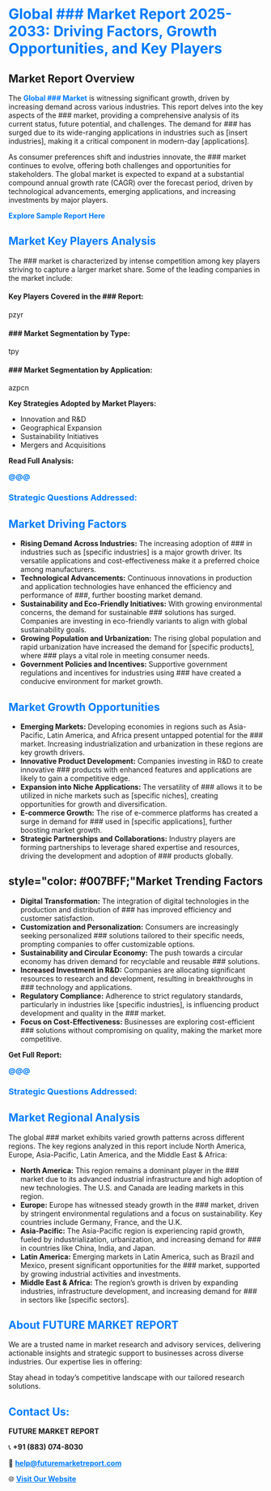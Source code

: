 <h1 style="color: #007BFF;">Global ### Market Report 2025-2033: Driving Factors, Growth Opportunities, and Key Players</h1>

<section id="overview">
<h2>Market Report Overview</h2>
<p>The <a href="@@@" style="color: #007BFF; text-decoration: none;"><strong>Global ### Market</strong></a> is witnessing significant growth, driven by increasing demand across various industries. This report delves into the key aspects of the ### market, providing a comprehensive analysis of its current status, future potential, and challenges. The demand for ### has surged due to its wide-ranging applications in industries such as [insert industries], making it a critical component in modern-day [applications].</p>
<p>As consumer preferences shift and industries innovate, the ### market continues to evolve, offering both challenges and opportunities for stakeholders. The global market is expected to expand at a substantial compound annual growth rate (CAGR) over the forecast period, driven by technological advancements, emerging applications, and increasing investments by major players.</p>
</section>

<section id="overview">
<p><a href="$$$" style="color: #007BFF; text-decoration: none;"><strong>Explore Sample Report Here</strong></a></p>
</section>

<section id="key-players">
<h2 style="color: #007BFF;">Market Key Players Analysis</h2>
<p>The ### market is characterized by intense competition among key players striving to capture a larger market share. Some of the leading companies in the market include:</p>
<h4>Key Players Covered in the ### Report:</h4>
pzyr
<h4>### Market Segmentation by Type:</h4>
tpy

<h4>### Market Segmentation by Application:</h4>
azpcn
<p><strong>Key Strategies Adopted by Market Players:</strong></p>
<ul>
<li>Innovation and R&D</li>
<li>Geographical Expansion</li>
<li>Sustainability Initiatives</li>
<li>Mergers and Acquisitions</li>
</ul>
</section>

<section>
<p><strong>Read Full Analysis: </strong></p><a href="@@@" style="color: #007BFF; text-decoration: none;"><strong>@@@</strong></a>
<h3 style="color: #007BFF;">Strategic Questions Addressed:</h3>
</section>

<section id="driving-factors">
<h2 style="color: #007BFF;">Market Driving Factors</h2>
<ul>
<li><strong>Rising Demand Across Industries:</strong> The increasing adoption of ### in industries such as [specific industries] is a major growth driver. Its versatile applications and cost-effectiveness make it a preferred choice among manufacturers.</li>
<li><strong>Technological Advancements:</strong> Continuous innovations in production and application technologies have enhanced the efficiency and performance of ###, further boosting market demand.</li>
<li><strong>Sustainability and Eco-Friendly Initiatives:</strong> With growing environmental concerns, the demand for sustainable ### solutions has surged. Companies are investing in eco-friendly variants to align with global sustainability goals.</li>
<li><strong>Growing Population and Urbanization:</strong> The rising global population and rapid urbanization have increased the demand for [specific products], where ### plays a vital role in meeting consumer needs.</li>
<li><strong>Government Policies and Incentives:</strong> Supportive government regulations and incentives for industries using ### have created a conducive environment for market growth.</li>
</ul>
</section>

<section id="growth-opportunities">
<h2 style="color: #007BFF;">Market Growth Opportunities</h2>
<ul>
<li><strong>Emerging Markets:</strong> Developing economies in regions such as Asia-Pacific, Latin America, and Africa present untapped potential for the ### market. Increasing industrialization and urbanization in these regions are key growth drivers.</li>
<li><strong>Innovative Product Development:</strong> Companies investing in R&D to create innovative ### products with enhanced features and applications are likely to gain a competitive edge.</li>
<li><strong>Expansion into Niche Applications:</strong> The versatility of ### allows it to be utilized in niche markets such as [specific niches], creating opportunities for growth and diversification.</li>
<li><strong>E-commerce Growth:</strong> The rise of e-commerce platforms has created a surge in demand for ### used in [specific applications], further boosting market growth.</li>
<li><strong>Strategic Partnerships and Collaborations:</strong> Industry players are forming partnerships to leverage shared expertise and resources, driving the development and adoption of ### products globally.</li>
</ul>
</section>

<section id="trending-factors">
<h2> style="color: #007BFF;"Market Trending Factors</h2>
<ul>
<li><strong>Digital Transformation:</strong> The integration of digital technologies in the production and distribution of ### has improved efficiency and customer satisfaction.</li>
<li><strong>Customization and Personalization:</strong> Consumers are increasingly seeking personalized ### solutions tailored to their specific needs, prompting companies to offer customizable options.</li>
<li><strong>Sustainability and Circular Economy:</strong> The push towards a circular economy has driven demand for recyclable and reusable ### solutions.</li>
<li><strong>Increased Investment in R&D:</strong> Companies are allocating significant resources to research and development, resulting in breakthroughs in ### technology and applications.</li>
<li><strong>Regulatory Compliance:</strong> Adherence to strict regulatory standards, particularly in industries like [specific industries], is influencing product development and quality in the ### market.</li>
<li><strong>Focus on Cost-Effectiveness:</strong> Businesses are exploring cost-efficient ### solutions without compromising on quality, making the market more competitive.</li>
</ul>
</section>

<section>
<p><strong>Get Full Report: </strong></p><a href="@@@" style="color: #007BFF; text-decoration: none;"><strong>@@@</strong></a>
<h3 style="color: #007BFF;">Strategic Questions Addressed:</h3>
</section>


<section id="regional-analysis">
<h2 style="color: #007BFF;">Market Regional Analysis</h2>
<p>The global ### market exhibits varied growth patterns across different regions. The key regions analyzed in this report include North America, Europe, Asia-Pacific, Latin America, and the Middle East & Africa:</p>
<ul>
<li><strong>North America:</strong> This region remains a dominant player in the ### market due to its advanced industrial infrastructure and high adoption of new technologies. The U.S. and Canada are leading markets in this region.</li>
<li><strong>Europe:</strong> Europe has witnessed steady growth in the ### market, driven by stringent environmental regulations and a focus on sustainability. Key countries include Germany, France, and the U.K.</li>
<li><strong>Asia-Pacific:</strong> The Asia-Pacific region is experiencing rapid growth, fueled by industrialization, urbanization, and increasing demand for ### in countries like China, India, and Japan.</li>
<li><strong>Latin America:</strong> Emerging markets in Latin America, such as Brazil and Mexico, present significant opportunities for the ### market, supported by growing industrial activities and investments.</li>
<li><strong>Middle East & Africa:</strong> The region’s growth is driven by expanding industries, infrastructure development, and increasing demand for ### in sectors like [specific sectors].</li>
</ul>
</section>

<footer>
<h2 style="color: #007BFF;">About FUTURE MARKET REPORT</h2>
<p>We are a trusted name in market research and advisory services, delivering actionable insights and strategic support to businesses across diverse industries. Our expertise lies in offering:</p>

<p>Stay ahead in today’s competitive landscape with our tailored research solutions.</p>

<h2 style="color: #007BFF;">Contact Us:</h2>
<p><strong>FUTURE MARKET REPORT</strong></p>
<p>📞 <strong>+91 (883) 074-8030</strong></p>
<p>📧 <strong><a href="mailto:help@futuremarketreport.com" style="color: #007BFF;">help@futuremarketreport.com</a></strong></p>
<p>🌐 <strong><a href="https://www.futuremarketreport.com/" style="color: #007BFF;">Visit Our Website</a></strong></p>
</footer>
